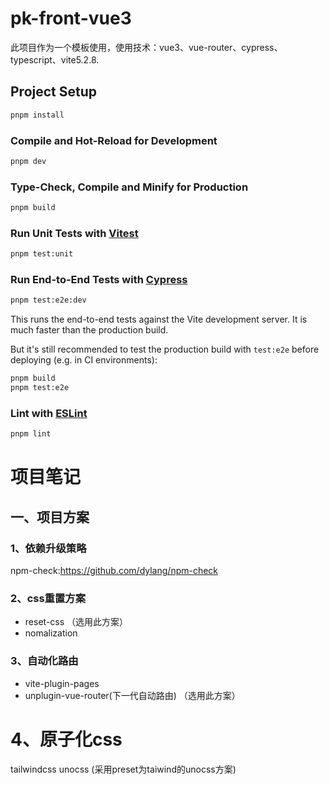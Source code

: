 # pk-front-vue3

此项目作为一个模板使用，使用技术：vue3、vue-router、cypress、typescript、vite5.2.8.

## Project Setup

```sh
pnpm install
```

### Compile and Hot-Reload for Development

```sh
pnpm dev
```

### Type-Check, Compile and Minify for Production

```sh
pnpm build
```

### Run Unit Tests with [Vitest](https://vitest.dev/)

```sh
pnpm test:unit
```

### Run End-to-End Tests with [Cypress](https://www.cypress.io/)

```sh
pnpm test:e2e:dev
```

This runs the end-to-end tests against the Vite development server.
It is much faster than the production build.

But it's still recommended to test the production build with `test:e2e` before deploying (e.g. in CI environments):

```sh
pnpm build
pnpm test:e2e
```

### Lint with [ESLint](https://eslint.org/)

```sh
pnpm lint
```

# 项目笔记

## 一、项目方案

### 1、依赖升级策略

npm-check:https://github.com/dylang/npm-check

### 2、css重置方案

- reset-css （选用此方案）
- nomalization

### 3、自动化路由

- vite-plugin-pages
- unplugin-vue-router(下一代自动路由) （选用此方案）

# 4、原子化css

tailwindcss
unocss (采用preset为taiwind的unocss方案)
